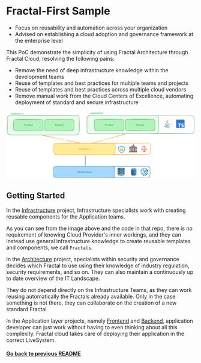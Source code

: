 # Fractal-First Sample

* Focus on reusability and automation across your organization
* Advised on establishing a cloud adoption and governance framework at the enterprise level

This PoC demonstrate the simplicity of using Fractal Architecture through Fractal Cloud, resolving the following pains:

* Remove the need of deep infrastructure knowledge within the development teams
* Reuse of templates and best practices for multiple teams and projects
* Reuse of templates and best practices across multiple cloud vendors
* Remove manual work from the Cloud Centers of Excellence, automating deployment of standard and secure infrastructure

![Organization](./docs/organization.png)

## Getting Started

In the [Infrastructure](./infrastructure) project, Infrastructure
specialists work with creating reusable components for the Application teams.

As you can see from the image above and the code in that repo, there is no requirement of knowing
Cloud Provider's inner workings, and they can instead use general infrastructure knowledge to create reusable
templates and components, we call `Fractals`.

In the [Architecture](./architecture) project, specialists within security and governance decides which Fractal to use using
their knowledge of industry regulation, security requirements, and so on. They can also maintain a continuously
up to date overview of the IT Landscape.

They do not depend directly on the Infrastructure Teams, as they can work reusing automatically the Fractals already
available. Only in the case something is not there, they can collaborate on the creation of a new standard Fractal

In the Application layer projects, namely [Frontend](./frontend) and [Backend](./backend), application developer can just work without
having to even thinking about all this complexity. Fractal cloud takes care of deploying their application in the
correct LiveSystem.

#### [Go back to previous README](../README.md)